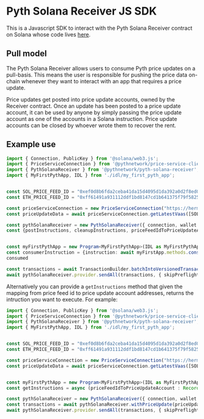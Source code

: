 # Pyth Solana Receiver JS SDK

This is a Javascript SDK to interact with the Pyth Solana Receiver contract on Solana whose code lives [here](https://github.com/pyth-network/pyth-crosschain/tree/main/target_chains/solana).

## Pull model

The Pyth Solana Receiver allows users to consume Pyth price updates on a pull-basis. This means the user is responsible for pushing the price data on-chain whenever they want to interact with an app that requires a price update.

Price updates get posted into price update accounts, owned by the Receiver contract. Once an update has been posted to a price update account, it can be used by anyone by simply passing the price update account as one of the accounts in a Solana instruction.
Price update accounts can be closed by whoever wrote them to recover the rent.

## Example use

```ts
import { Connection, PublicKey } from '@solana/web3.js';
import { PriceServiceConnection } from '@pythnetwork/price-service-client';
import { PythSolanaReceiver } from '@pythnetwork/pyth-solana-receiver';
import { MyFirstPythApp, IDL } from './idl/my_first_pyth_app';


const SOL_PRICE_FEED_ID = "0xef0d8b6fda2ceba41da15d4095d1da392a0d2f8ed0c6c7bc0f4cfac8c280b56d"
const ETH_PRICE_FEED_ID = "0xff61491a931112ddf1bd8147cd1b641375f79f5825126d665480874634fd0ace"

const priceServiceConnection = new PriceServiceConnection("https://hermes.pyth.network/", { priceFeedRequestConfig: { binary: true } });
const priceUpdateData = await priceServiceConnection.getLatestVaas([SOL_PRICE_FEED_ID, ETH_PRICE_FEED_ID]);  // Fetch off-chain price update data

const pythSolanaReceiver = new PythSolanaReceiver({ connection, wallet });
const {postInstructions, cleanupInstructions, priceFeedIdToPriceUpdateAccount} = await pythSolanaReceiver.buildPostPriceUpdateInstructions(priceUpdateData); // Get instructions to post the price update data and to cleanup the accounts later


const myFirstPythApp = new Program<MyFirstPythApp>(IDL as MyFirstPythApp, , PublicKey.unique(), {})
const consumerInstruction = {instruction: await myFirstApp.methods.consume().accounts({ solPriceUpdate: priceFeedIdToPriceUpdateAccount[SOL_PRICE_FEED_ID], ethPriceUpdate: priceFeedIdToPriceUpdateAccount[ETH_PRICE_FEED_ID] }).instruction(), signers: []}
consumed

const transactions = await TransactionBuilder.batchIntoVersionedTransactions(wallet.publicKey, connection, [...postInstructions, consumerInstruction, ...cleanupInstructions], {}); // Put all the instructions together
await pythSolanaReceiver.provider.sendAll(transactions, { skipPreflight: true });
```

Alternatively you can provide a `getInstructions` method that given the mapping from price feed id to price update account addresses, returns the intruction you want to execute. For example:

```ts
import { Connection, PublicKey } from '@solana/web3.js';
import { PriceServiceConnection } from '@pythnetwork/price-service-client';
import { PythSolanaReceiver } from '@pythnetwork/pyth-solana-receiver';
import { MyFirstPythApp, IDL } from './idl/my_first_pyth_app';


const SOL_PRICE_FEED_ID = "0xef0d8b6fda2ceba41da15d4095d1da392a0d2f8ed0c6c7bc0f4cfac8c280b56d"
const ETH_PRICE_FEED_ID = "0xff61491a931112ddf1bd8147cd1b641375f79f5825126d665480874634fd0ace"

const priceServiceConnection = new PriceServiceConnection("https://hermes.pyth.network/", { priceFeedRequestConfig: { binary: true } });
const priceUpdateData = await priceServiceConnection.getLatestVaas([SOL_PRICE_FEED_ID, ETH_PRICE_FEED_ID]);  // Fetch off-chain price update data


const myFirstPythApp = new Program<MyFirstPythApp>(IDL as MyFirstPythApp, , PublicKey.unique(), {})
const getInstructions = async (priceFeedIdToPriceUpdateAccount : Record<string, PublicKey>) => { return [{instruction: await myFirstApp.methods.consume().accounts({ solPriceUpdate: priceFeedIdToPriceUpdateAccount[SOL_PRICE_FEED_ID], ethPriceUpdate: priceFeedIdToPriceUpdateAccount[ETH_PRICE_FEED_ID] }).instruction(), signers: []}] };

const pythSolanaReceiver = new PythSolanaReceiver({ connection, wallet });
const transactions = await pythSolanaReceiver.withPriceUpdate(priceUpdateData, getInstructions, {computeUnitPriceMicroLamports : 1})
await pythSolanaReceiver.provider.sendAll(transactions, { skipPreflight: true });
```
